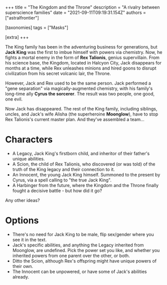 +++
title = "The Kingdom and the Throne"
description = "A rivalry between superscience families"
date = "2021-09-11T09:19:31.154Z"
authors = ["astralfrontier"]

[taxonomies]
tags = ["Masks"]

[extra]
+++

The King family has been in the adventuring business for generations, but **Jack King** was the first to imbue himself with powers via chemistry. Now, he fights a mortal enemy in the form of **Rex Talionis**, genius supervillain. From his science base, the Kingdom, located in Halcyon City, Jack disappears for months at a time, while Rex unleashes minions and hired goons to disrupt civilization from his secret volcanic lair, the Throne.

However, Jack and Rex used to be the same person. Jack performed a "gene separation" via magically-augmented chemistry, with his family's long-time ally **Cyrus the sorcerer**. The result was two people, one good, one evil.

Now Jack has disappeared. The rest of the King family, including siblings, uncles, and Jack's wife Alisha (the superheroine **Moonglow**), have to stop Rex Talionis's current master plan. And they've assembled a team...

<!-- more -->

# Characters
* A Legacy, Jack King's firstborn child, and inheritor of their father's unique abilities.
* A Scion, the child of Rex Talionis, who discovered (or was told) of the truth of the King legacy and their connection to it.
* An Innocent, the young Jack King himself. Summoned to the present by Cyrus, via a spell calling to "the true Jack King".
* A Harbinger from the future, where the Kingdom and the Throne finally fought a decisive battle - but how did it go?

Any other ideas?
# Options
* There's no need for Jack King to be male, flip sex/gender where you see it in the text.
* Jack's specific abilities, and anything the Legacy inherited from Moonglow, are undefined. Pick the power set you like, and whether you inherited powers from one parent over the other, or both.
* Ditto the Scion, although Rex's offspring might have unique powers of their own.
* The Innocent can be unpowered, or have some of Jack's abilities already.